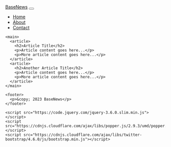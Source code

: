 <!DOCTYPE html>
<html>
  <head>
    <title>BaseNews - The Latest News and Trends</title>
    <link rel="stylesheet" type="text/css" href="https://cdnjs.cloudflare.com/ajax/libs/twitter-bootstrap/4.6.0/css/bootstrap.min.css">
  </head>
  <body>
    <nav class="navbar navbar-expand-md navbar-light bg-light">
      <a class="navbar-brand" href="#">BaseNews</a>
      <button class="navbar-toggler" type="button" data-toggle="collapse" data-target="#navbarNav" aria-controls="navbarNav" aria-expanded="false" aria-label="Toggle navigation">
        <span class="navbar-toggler-icon"></span>
      </button>
      <div class="collapse navbar-collapse" id="navbarNav">
        <ul class="navbar-nav ml-auto">
          <li class="nav-item">
            <a class="nav-link" href="#">Home</a>
          </li>
          <li class="nav-item">
            <a class="nav-link" href="#">About</a>
          </li>
          <li class="nav-item">
            <a class="nav-link" href="#">Contact</a>
          </li>
        </ul>
      </div>
    </nav>

    <main>
      <article>
        <h2>Article Title</h2>
        <p>Article content goes here...</p>
        <p>More article content goes here...</p>
      </article>
      <article>
        <h2>Another Article Title</h2>
        <p>Article content goes here...</p>
        <p>More article content goes here...</p>
      </article>
    </main>

    <footer>
      <p>&copy; 2023 BaseNews</p>
    </footer>

    <script src="https://code.jquery.com/jquery-3.6.0.slim.min.js"></script>
    <script src="https://cdnjs.cloudflare.com/ajax/libs/popper.js/2.9.3/umd/popper.min.js"></script>
    <script src="https://cdnjs.cloudflare.com/ajax/libs/twitter-bootstrap/4.6.0/js/bootstrap.min.js"></script>
  </body>
</html>
